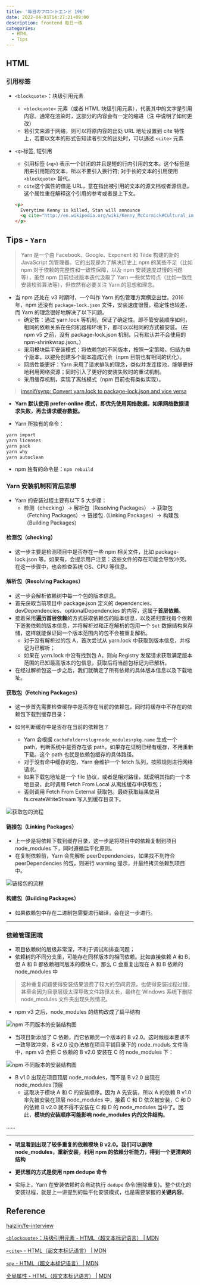 ```yaml
---
title: '毎日のフロントエンド 196'
date: 2022-04-03T14:27:21+09:00
description: frontend 每日一练
categories:
  - HTML
  - Tips
---
```


## HTML

### 引用标签

- `<blockquote>`：块级引用元素

  - `<blockquote>` 元素（或者 HTML 块级引用元素），代表其中的文字是引用内容。通常在渲染时，这部分的内容会有一定的缩进（注 中说明了如何更改）
  - 若引文来源于网络，则可以将原内容的出处 URL 地址设置到 cite 特性上，若要以文本的形式告知读者引文的出处时，可以通过 `<cite>` 元素

- `<q>`标签, 短引用
  - 引用标签 (`<q>`) 表示一个封闭的并且是短的行内引用的文本。这个标签是用来引用短的文本，所以不要引入换行符; 对于长的文本的引用使用 `<blockquote>` 替代。
  - `cite`这个属性的值是 URL，意在指出被引用的文本的源文档或者源信息。这个属性重在解释这个引用的参考或者是上下文。
  ```html
  <p>
    Everytime Kenny is killed, Stan will announce
    <q cite="http://en.wikipedia.org/wiki/Kenny_McCormick#Cultural_impact"> Oh my God, </q>.
  </p>
  ```

## Tips - `Yarn`

> Yarn 是一个由 Facebook、Google、Exponent 和 Tilde 构建的新的 JavaScript 包管理器。它的出现是为了解决历史上 npm 的某些不足（比如 npm 对于依赖的完整性和一致性保障，以及 npm 安装速度过慢的问题等），虽然 npm 目前经过版本迭代汲取了 Yarn 一些优势特点（比如一致性安装校验算法等），但依然有必要关注 Yarn 的思想和理念。

- 当 npm 还处在 v3 时期时，一个叫作 Yarn 的包管理方案横空出世。2016 年，npm 还没有 `package-lock.json` 文件，安装速度很慢，稳定性也较差，而 Yarn 的理念很好地解决了以下问题。
  - 确定性：通过 yarn.lock 等机制，保证了确定性。即不管安装顺序如何，相同的依赖关系在任何机器和环境下，都可以以相同的方式被安装。（在 npm v5 之前，没有 package-lock.json 机制，只有默认并不会使用的 npm-shrinkwrap.json。）
  - 采用模块扁平安装模式：将依赖包的不同版本，按照一定策略，归结为单个版本，以避免创建多个副本造成冗余（npm 目前也有相同的优化）。
  - 网络性能更好：Yarn 采用了请求排队的理念，类似并发连接池，能够更好地利用网络资源；同时引入了更好的安装失败时的重试机制。
  - 采用缓存机制，实现了离线模式（npm 目前也有类似实现）。

> [imsnif/synp: Convert yarn.lock to package-lock.json and vice versa](https://github.com/imsnif/synp)

- **Yarn 默认使用 prefer-online 模式，即优先使用网络数据。如果网络数据请求失败，再去请求缓存数据。**

- Yarn 所独有的命令：

```bash
yarn import
yarn licenses
yarn pack
yarn why
yarn autoclean
```

- npm 独有的命令是：`npm rebuild`

### Yarn 安装机制和背后思想

- Yarn 的安装过程主要有以下 5 大步骤：
  - 检测（checking）→ 解析包（Resolving Packages） → 获取包（Fetching Packages）→ 链接包（Linking Packages）→ 构建包（Building Packages）

#### 检测包（checking）

- 这一步主要是检测项目中是否存在一些 npm 相关文件，比如 package-lock.json 等。如果有，会提示用户注意：这些文件的存在可能会导致冲突。在这一步骤中，也会检查系统 OS、CPU 等信息。

#### 解析包（Resolving Packages）

- 这一步会解析依赖树中每一个包的版本信息。
- 首先获取当前项目中 package.json 定义的 dependencies、devDependencies、optionalDependencies 的内容，这属于**首层依赖**。
- 接着采用**遍历首层依赖**的方式获取依赖包的版本信息，以及递归查找每个依赖下嵌套依赖的版本信息，并将解析过和正在解析的包用一个 `Set` 数据结构来存储，这样就能保证同一个版本范围内的包不会被重复解析。
  - 对于没有解析过的包 A，首次尝试从 yarn.lock 中获取到版本信息，并标记为已解析；
  - 如果在 yarn.lock 中没有找到包 A，则向 Registry 发起请求获取满足版本范围的已知最高版本的包信息，获取后将当前包标记为已解析。
- 在经过解析包这一步之后，我们就确定了所有依赖的具体版本信息以及下载地址。

#### 获取包（Fetching Packages）

- 这一步首先需要检查缓存中是否存在当前的依赖包，同时将缓存中不存在的依赖包下载到缓存目录：

- 如何判断缓存中是否存在当前的依赖包？
  - Yarn 会根据 `cacheFolder+slug+node_modules+pkg.name` 生成一个 path，判断系统中是否存在该 path，如果存在证明已经有缓存，不用重新下载。这个 path 也就是依赖包缓存的具体路径。
  - 对于没有命中缓存的包，Yarn 会维护一个 fetch 队列，按照规则进行网络请求。
  - 如果下载包地址是一个 file 协议，或者是相对路径，就说明其指向一个本地目录，此时调用 Fetch From Local 从离线缓存中获取包；
  - 否则调用 Fetch From External 获取包。最终获取结果使用 fs.createWriteStream 写入到缓存目录下。

![获取包的流程](fetch-package.png)

#### 链接包（Linking Packages）

- 上一步是将依赖下载到缓存目录，这一步是将项目中的依赖复制到项目 node_modules 下，同时遵循扁平化原则。
- 在复制依赖前，Yarn 会先解析 peerDependencies，如果找不到符合 peerDependencies 的包，则进行 warning 提示，并最终拷贝依赖到项目中。

![链接包的流程](link-package.png)

#### 构建包（Building Packages）

- 如果依赖包中存在二进制包需要进行编译，会在这一步进行。

---

### 依赖管理困境

- 项目依赖树的层级非常深，不利于调试和排查问题；
- 依赖树的不同分支里，可能存在同样版本的相同依赖。比如直接依赖 A 和 B，但 A 和 B 都依赖相同版本的模块 C，那么 C 会重复出现在 A 和 B 依赖的 node_modules 中

> 这种重复问题使得安装结果浪费了较大的空间资源，也使得安装过程过慢，甚至会因为目录层级太深导致文件路径太长，最终在 Windows 系统下删除 node_modules 文件夹出现失败情况。

- npm v3 之后，node_modules 的结构改成了扁平结构

![npm 不同版本的安装结构图](npm-version-change.png)

- 当项目新添加了 C 依赖，而它依赖另一个版本的 B v2.0。这时候版本要求不一致导致冲突，B v2.0 没办法放在项目平铺目录下的 node_moduls 文件当中，npm v3 会把 C 依赖的 B v2.0 安装在 C 的 node_modules 下：

![npm 不同版本的安装结构图](npm-version-change-two.png)

- B v1.0 出现在项目顶层 node_modules，而不是 B v2.0 出现在 node_modules 顶层
  - 这取决于模块 A 和 C 的安装顺序。因为 A 先安装，所以 A 的依赖 B v1.0 率先被安装在顶层 node_modules 中，接着 C 和 D 依次被安装，C 和 D 的依赖 B v2.0 就不得不安装在 C 和 D 的 node_modules 当中了。因此，**模块的安装顺序可能影响 node_modules 内的文件结构**。

......

---

- **明显看到出现了较多重复的依赖模块 B v2.0。我们可以删除 node_modules，重新安装，利用 npm 的依赖分析能力，得到一个更清爽的结构**

- **更优雅的方式是使用 npm dedupe 命令**

- 实际上，Yarn 在安装依赖时会自动执行 `dedupe` 命令(删除重复)。整个优化的安装过程，就是上一讲提到的扁平化安装模式，也是需要掌握的**关键内容**。

## Reference

[haizlin/fe-interview](https://github.com/haizlin/fe-interview/blob/master/category/history.md)

[`<blockquote>`：块级引用元素 - HTML（超文本标记语言） | MDN](https://developer.mozilla.org/zh-CN/docs/Web/HTML/Element/blockquote)

[`<cite>` - HTML（超文本标记语言） | MDN](https://developer.mozilla.org/zh-CN/docs/Web/HTML/Element/cite)

[`<q>` - HTML（超文本标记语言） | MDN](https://developer.mozilla.org/zh-CN/docs/Web/HTML/Element/q)

[全局属性 - HTML（超文本标记语言） | MDN](https://developer.mozilla.org/zh-CN/docs/Web/HTML/Global_attributes)

